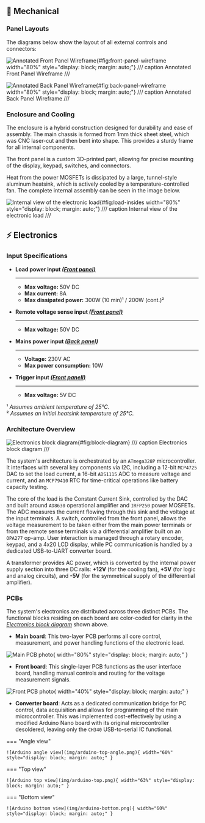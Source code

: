 ## 🔩 Mechanical

### Panel Layouts
The diagrams below show the layout of all external controls and connectors:

![Annotated Front Panel Wireframe](img/front-panel-wireframe.png){#fig:front-panel-wireframe width="80%" style="display: block; margin: auto;"}
/// caption
Annotated Front Panel Wireframe
///

![Annotated Back Panel Wireframe](img/back-wireframe.png){#fig:back-panel-wireframe width="80%" style="display: block; margin: auto;"}
/// caption
Annotated Back Panel Wireframe
///

### Enclosure and Cooling
The enclosure is a hybrid construction designed for durability and ease of assembly. The main chassis is formed from 1mm thick sheet steel, which was CNC laser-cut and then bent into shape. This provides a sturdy frame for all internal components.

The front panel is a custom 3D-printed part, allowing for precise mounting of the display, keypad, switches, and connectors.

Heat from the power MOSFETs is dissipated by a large, tunnel-style aluminum heatsink, which is actively cooled by a temperature-controlled fan. The complete internal assembly can be seen in the image below.

![Internal view of the electronic load](img/insides-no-background.png){#fig:load-insides width="80%" style="display: block; margin: auto;"}
/// caption
Internal view of the electronic load
///

## ⚡ Electronics

### Input Specifications

<div class="grid cards" markdown>

-   __Load power input [*(Front panel)*](#fig:front-panel-wireframe)__

    ---
    - **Max voltage:** 50V DC
    - **Max current:** 8A
    - **Max dissipated power:** 300W (10 min)¹ / 200W (cont.)²

-   __Remote voltage sense input [*(Front panel)*](#fig:front-panel-wireframe)__

    ---
    - **Max voltage:** 50V DC

-   __Mains power input [*(Back panel)*](#fig:back-panel-wireframe)__

    ---
    - **Voltage:** 230V AC
    - **Max power consumption:** 10W

-   __Trigger input [*(Front panell)*](#fig:front-panel-wireframe)__

    ---
    - **Max voltage:** 5V DC

</div>

¹ *Assumes ambient temperature of 25°C.* <br>
² *Assumes an initial heatsink temperature of 25°C.*

### Architecture Overview

![Electronics block diagram](img/block_diagram.drawio.svg){#fig:block-diagram}
/// caption
Electronics block diagram
///

The system's architecture is orchestrated by an `ATmega328P` microcontroller. It interfaces with several key components via I2C, including a 12-bit `MCP4725` DAC to set the load current, a 16-bit `ADS1115` ADC to measure voltage and current, and an `MCP79410` RTC for time-critical operations like battery capacity testing.

The core of the load is the Constant Current Sink, controlled by the DAC and built around `AD8630` operational amplifier and `IRFP250` power MOSFETs. The ADC measures the current flowing through this sink and the voltage at the input terminals. A switch, controlled from the front panel, allows the voltage measurement to be taken either from the main power terminals or from the remote sense terminals via a differential amplifier built on an `OPA277` op-amp. User interaction is managed through a rotary encoder, keypad, and a 4x20 LCD display, while PC communication is handled by a dedicated USB-to-UART converter board.

A transformer provides AC power, which is converted by the internal power supply section into three DC rails: **+12V** (for the cooling fan), **+5V** (for logic and analog circuits), and **-5V** (for the symmetrical supply of the differential amplifier).

### PCBs
The system's electronics are distributed across three distinct PCBs. The functional blocks residing on each board are color-coded for clarity in the [*Electronics block diagram*](#fig:block-diagram) shown above.

- **Main board**: This two-layer PCB performs all core control, measurement, and power handling functions of the electronic load.

![Main PCB photo](img/main-pcb-cear-background.png){ width="80%" style="display: block; margin: auto;" }

- **Front board**: This single-layer PCB functions as the user interface board, handling manual controls and routing for the voltage measurement signals.

![Front PCB photo](img/front-pcb-clear-background.png){ width="40%" style="display: block; margin: auto;" }

- **Converter board**: Acts as a dedicated communication bridge for PC control, data acquisition and allows for programming of the main microcontroller. This was implemented cost-effectively by using a modified Arduino Nano board with its original microcontroller desoldered, leaving only the `CH340` USB-to-serial IC functional.

=== "Angle view"

    ![Arduino angle view](img/arduino-top-angle.png){ width="60%" style="display: block; margin: auto;" }


=== "Top view"

    ![Arduino top view](img/arduino-top.png){ width="63%" style="display: block; margin: auto;" }

=== "Bottom view"

    ![Arduino bottom view](img/arduino-bottom.png){ width="60%" style="display: block; margin: auto;" }

